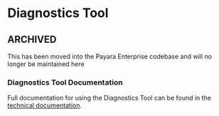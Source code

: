 # Diagnostics Tool

## ARCHIVED
This has been moved into the Payara Enterprise codebase and will no longer be maintained here

### Diagnostics Tool Documentation
Full documentation for using the Diagnostics Tool can be found in the [technical documentation](https://docs.payara.fish/enterprise/docs/Technical%20Documentation/Payara%20Server%20Documentation/Diagnostics%20and%20Troubleshooting/Diagnostics%20Tool.html).
